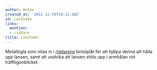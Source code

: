 ```yaml
---
author: Anton
created_at: '2011-11-29T18:12:48Z'
id: Lanshake
links:
  mention:
  - riddare
title: Lanshake
---
```


Metallögla som nitas in i [riddarens] bröstplåt för att hjälpa denna att hålla upp lansen, samt att
undvika att lansen stöts upp i armhålan vid träffögonblicket.

  [riddarens]: riddare
